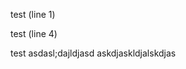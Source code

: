 test (line 1)


test (line 4)


test asdasl;dajldjasd                             askdjaskldjalskdjas
